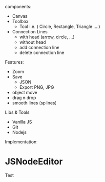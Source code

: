 components:
- Canvas
- Toolbox
  - Tool i.e. ( Circle, Rectangle, Triangle ....)
- Connection Lines 
  - with head (arrow, circle, ...)
  - without head
  - add connection line 
  - delete connection line


Features:
- Zoom
- Save
  * JSON 
  * Export PNG, JPG
- object move
- drag n drop
- smooth lines (splines)


Libs & Tools
- Vanilla JS
- Git
- Nodejs

Implementation:
# JSNodeEditor
Test